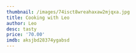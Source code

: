 ```yaml
---
thumbnail: /images/74isct8wreahaxaw2mjqxa.jpg
title: Cooking with Leo
author: Leo
desc: tasty
price: '70.00'
imdb: aksjbd28374ygabsd
---
```


